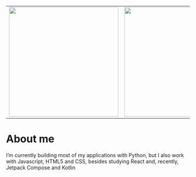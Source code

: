 <table frame="void">
    <tbody>
        <tr>
            <td><img src="https://github-readme-stats.vercel.app/api?username=davifelipef&show_icons=true&theme=transparent" height="300"/></td>
            <td><img src="https://github-readme-stats.vercel.app/api/top-langs/?username=davifelipef&theme=transparent&langs_count=8" height="300"/></div></td>
        </tr>
    </tbody>    
</table>

<h1>About me</h1>

I’m currently building most of my applications with Python, but I also work with Javascript, HTML5 and CSS, besides studying React and, recently, Jetpack Compose and Kotlin

<!---
davifelipef/davifelipef is a ✨ special ✨ repository because its `README.md` (this file) appears on your GitHub profile.
You can click the Preview link to take a look at your changes.
--->
